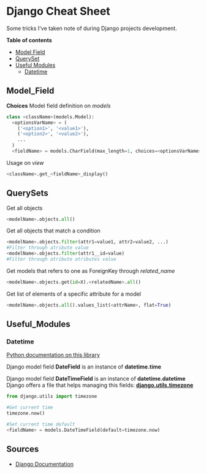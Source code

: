 # Django Cheat Sheet

Some tricks I've taken note of during Django projects development.

**Table of contents**
- [Model Field](#Model_Field) 
- [QuerySet](#QuerySets) 
- [Useful Modules](#Useful_Modules)
    - [Datetime](#Datetime)

## Model_Field
**Choices**
Model field definition on *models*
```Python
class <className>(models.Model):
  <optionsVarName> = (
    ('<option1>', '<value1>'),
    ('<option2>', '<value2>'),
    ...
  )
  <fieldName> = models.CharField(max_length=1, choices=<optionsVarName>)
```
Usage on *view*
```Python
<className>.get_<fieldName>_display()
```


## QuerySets

Get all objects
```Python
<modelName>.objects.all()
```

Get all objects that match a condition
```Python
<modelName>.objects.filter(attr1=value1, attr2=value2, ...)
#Filter through atribute value
<modelName>.objects.filter(attr1__id=value)
#Filter through atribute atributes value
```

Get models that refers to one as ForeignKey through *related_name*
```Python
<modelName>.objects.get(id=X).<relatedName>.all()
```


Get list of elements of a specific attribute for a model 
```Python
<modelName>.objects.all().values_list(<attrName>, flat=True)
```

## Useful_Modules

### Datetime
[Python documentation on this library](https://docs.python.org/3/library/datetime.html) 

Django model field **DateField** is an instance of **datetime.time** 


Django model field **DateTimeField** is an instance of **datetime.datetime**
Django offers a file that helps managing this fields: [**django.utils.timezone** ](https://docs.djangoproject.com/en/2.2/_modules/django/utils/timezone/)
```Python
from django.utils import timezone

#Get current time
timezone.now()

#Set current time default
<fieldName> = models.DateTimeField(default=timezone.now)
```


## Sources

- [Django Documentation](https://docs.djangoproject.com/en/3.0/)